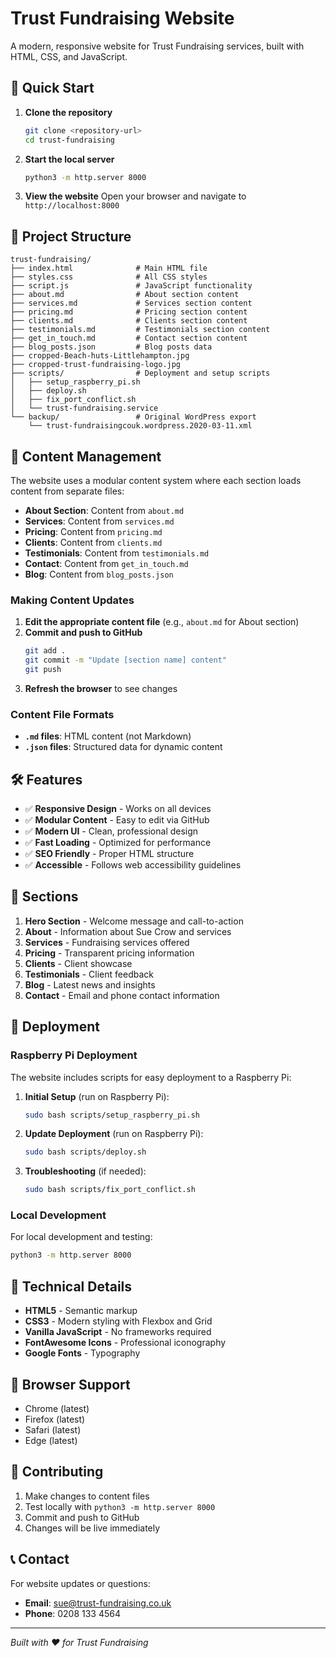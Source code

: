 # Trust Fundraising Website

A modern, responsive website for Trust Fundraising services, built with HTML, CSS, and JavaScript.

## 🚀 Quick Start

1. **Clone the repository**
   ```bash
   git clone <repository-url>
   cd trust-fundraising
   ```

2. **Start the local server**
   ```bash
   python3 -m http.server 8000
   ```

3. **View the website**
   Open your browser and navigate to `http://localhost:8000`

## 📁 Project Structure

```
trust-fundraising/
├── index.html              # Main HTML file
├── styles.css              # All CSS styles
├── script.js               # JavaScript functionality
├── about.md                # About section content
├── services.md             # Services section content
├── pricing.md              # Pricing section content
├── clients.md              # Clients section content
├── testimonials.md         # Testimonials section content
├── get_in_touch.md         # Contact section content
├── blog_posts.json         # Blog posts data
├── cropped-Beach-huts-Littlehampton.jpg
├── cropped-trust-fundraising-logo.jpg
├── scripts/                # Deployment and setup scripts
│   ├── setup_raspberry_pi.sh
│   ├── deploy.sh
│   ├── fix_port_conflict.sh
│   └── trust-fundraising.service
└── backup/                 # Original WordPress export
    └── trust-fundraisingcouk.wordpress.2020-03-11.xml
```

## 🎨 Content Management

The website uses a modular content system where each section loads content from separate files:

- **About Section**: Content from `about.md`
- **Services**: Content from `services.md`
- **Pricing**: Content from `pricing.md`
- **Clients**: Content from `clients.md`
- **Testimonials**: Content from `testimonials.md`
- **Contact**: Content from `get_in_touch.md`
- **Blog**: Content from `blog_posts.json`

### Making Content Updates

1. **Edit the appropriate content file** (e.g., `about.md` for About section)
2. **Commit and push to GitHub**
   ```bash
   git add .
   git commit -m "Update [section name] content"
   git push
   ```
3. **Refresh the browser** to see changes

### Content File Formats

- **`.md` files**: HTML content (not Markdown)
- **`.json` files**: Structured data for dynamic content

## 🛠️ Features

- ✅ **Responsive Design** - Works on all devices
- ✅ **Modular Content** - Easy to edit via GitHub
- ✅ **Modern UI** - Clean, professional design
- ✅ **Fast Loading** - Optimized for performance
- ✅ **SEO Friendly** - Proper HTML structure
- ✅ **Accessible** - Follows web accessibility guidelines

## 🎯 Sections

1. **Hero Section** - Welcome message and call-to-action
2. **About** - Information about Sue Crow and services
3. **Services** - Fundraising services offered
4. **Pricing** - Transparent pricing information
5. **Clients** - Client showcase
6. **Testimonials** - Client feedback
7. **Blog** - Latest news and insights
8. **Contact** - Email and phone contact information

## 🚀 Deployment

### Raspberry Pi Deployment

The website includes scripts for easy deployment to a Raspberry Pi:

1. **Initial Setup** (run on Raspberry Pi):
   ```bash
   sudo bash scripts/setup_raspberry_pi.sh
   ```

2. **Update Deployment** (run on Raspberry Pi):
   ```bash
   sudo bash scripts/deploy.sh
   ```

3. **Troubleshooting** (if needed):
   ```bash
   sudo bash scripts/fix_port_conflict.sh
   ```

### Local Development

For local development and testing:

```bash
python3 -m http.server 8000
```

## 🔧 Technical Details

- **HTML5** - Semantic markup
- **CSS3** - Modern styling with Flexbox and Grid
- **Vanilla JavaScript** - No frameworks required
- **FontAwesome Icons** - Professional iconography
- **Google Fonts** - Typography

## 📱 Browser Support

- Chrome (latest)
- Firefox (latest)
- Safari (latest)
- Edge (latest)

## 🤝 Contributing

1. Make changes to content files
2. Test locally with `python3 -m http.server 8000`
3. Commit and push to GitHub
4. Changes will be live immediately

## 📞 Contact

For website updates or questions:
- **Email**: sue@trust-fundraising.co.uk
- **Phone**: 0208 133 4564

---

*Built with ❤️ for Trust Fundraising*
